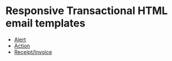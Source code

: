 # Responsive Transactional HTML email templates

* [Alert](http://mailgun.github.io/transactional-email-templates/alert.html)
* [Action](http://mailgun.github.io/transactional-email-templates/action.html)
* [Receipt/Invoice](http://mailgun.github.io/transactional-email-templates/receipt.html)